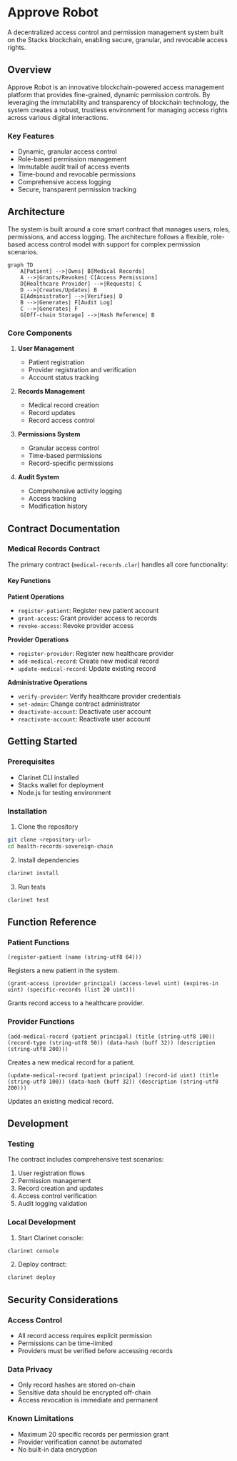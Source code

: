 # Approve Robot

A decentralized access control and permission management system built on the Stacks blockchain, enabling secure, granular, and revocable access rights.

## Overview

Approve Robot is an innovative blockchain-powered access management platform that provides fine-grained, dynamic permission controls. By leveraging the immutability and transparency of blockchain technology, the system creates a robust, trustless environment for managing access rights across various digital interactions.

### Key Features

- Dynamic, granular access control
- Role-based permission management
- Immutable audit trail of access events
- Time-bound and revocable permissions
- Comprehensive access logging
- Secure, transparent permission tracking

## Architecture

The system is built around a core smart contract that manages users, roles, permissions, and access logging. The architecture follows a flexible, role-based access control model with support for complex permission scenarios.

```mermaid
graph TD
    A[Patient] -->|Owns| B[Medical Records]
    A -->|Grants/Revokes| C[Access Permissions]
    D[Healthcare Provider] -->|Requests| C
    D -->|Creates/Updates| B
    E[Administrator] -->|Verifies| D
    B -->|Generates| F[Audit Log]
    C -->|Generates| F
    G[Off-chain Storage] -->|Hash Reference| B
```

### Core Components

1. **User Management**
   - Patient registration
   - Provider registration and verification
   - Account status tracking

2. **Records Management**
   - Medical record creation
   - Record updates
   - Record access control

3. **Permissions System**
   - Granular access control
   - Time-based permissions
   - Record-specific permissions

4. **Audit System**
   - Comprehensive activity logging
   - Access tracking
   - Modification history

## Contract Documentation

### Medical Records Contract

The primary contract (`medical-records.clar`) handles all core functionality:

#### Key Functions

**Patient Operations**
- `register-patient`: Register new patient account
- `grant-access`: Grant provider access to records
- `revoke-access`: Revoke provider access

**Provider Operations**
- `register-provider`: Register new healthcare provider
- `add-medical-record`: Create new medical record
- `update-medical-record`: Update existing record

**Administrative Operations**
- `verify-provider`: Verify healthcare provider credentials
- `set-admin`: Change contract administrator
- `deactivate-account`: Deactivate user account
- `reactivate-account`: Reactivate user account

## Getting Started

### Prerequisites

- Clarinet CLI installed
- Stacks wallet for deployment
- Node.js for testing environment

### Installation

1. Clone the repository
```bash
git clone <repository-url>
cd health-records-sovereign-chain
```

2. Install dependencies
```bash
clarinet install
```

3. Run tests
```bash
clarinet test
```

## Function Reference

### Patient Functions

```clarity
(register-patient (name (string-utf8 64)))
```
Registers a new patient in the system.

```clarity
(grant-access (provider principal) (access-level uint) (expires-in uint) (specific-records (list 20 uint)))
```
Grants record access to a healthcare provider.

### Provider Functions

```clarity
(add-medical-record (patient principal) (title (string-utf8 100)) (record-type (string-utf8 50)) (data-hash (buff 32)) (description (string-utf8 200)))
```
Creates a new medical record for a patient.

```clarity
(update-medical-record (patient principal) (record-id uint) (title (string-utf8 100)) (data-hash (buff 32)) (description (string-utf8 200)))
```
Updates an existing medical record.

## Development

### Testing

The contract includes comprehensive test scenarios:

1. User registration flows
2. Permission management
3. Record creation and updates
4. Access control verification
5. Audit logging validation

### Local Development

1. Start Clarinet console:
```bash
clarinet console
```

2. Deploy contract:
```bash
clarinet deploy
```

## Security Considerations

### Access Control
- All record access requires explicit permission
- Permissions can be time-limited
- Providers must be verified before accessing records

### Data Privacy
- Only record hashes are stored on-chain
- Sensitive data should be encrypted off-chain
- Access revocation is immediate and permanent

### Known Limitations
- Maximum 20 specific records per permission grant
- Provider verification cannot be automated
- No built-in data encryption